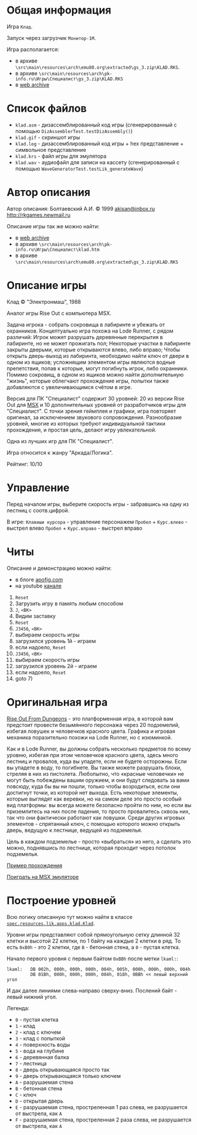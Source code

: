 # Общая информация

Игра `Клад`.

Запуск через загрузчик `Монитор-1М`.

Игра располагается: 
- в архиве `\src\main\resources\arch\emu80.org\extracted\gs_3.zip\KLAD.RKS`.
- в архиве `\src\main\resources\arch\pk-info.ru\Игры\Специалист\gs_3.zip\KLAD.RKS`
- в [web archive](https://web.archive.org/web/20170318070429fw_/http://www.pk-info.ru/arhiv/spec/klad.zip)

# Список файлов

- `klad.asm` - дизассемблированный код игры (сгенерированный с помощью `DizAssemblerTest.testDizAssembly()`)
- `klad.gif` - скриншот игры
- `klad.log` - дизассемблированный код игры + hex представление + символьное представление 
- `klad.krs` - файл игры для эмулятора
- `klad.wav` - аудиофайл для записи на кассету (сгенерированный с помощью `WaveGeneratorTest.testLik_generateWave`) 

# Автор описания

Автор описания: Болтаевский А.И.
© 1999
akisan@inbox.ru
http://rkgames.newmail.ru

Описание игры так же можно найти:
- в [web archive](https://web.archive.org/web/20170318070429fw_/http://pk-info.ru/spec3/klad.html)
- в архиве `\src\main\resources\arch\pk-info.ru\Игры\Специалист\klad.htm`
- в архиве `\src\main\resources\arch\emu80.org\extracted\gs_3.zip\KLAD.RKS`

# Описание игры

Клад © "Электронмаш", 1988

Аналог игры Rise Out с компьютера MSX.

Задача игрока - собрать сокровища в лабиринте и убежать от охранников. Концептуально игра похожа на 
Lode Runner, с рядом различий: Игрок может разрушать деревянные перекрытия в лабиринте, но не может 
прожигать пол; Некоторые участки в лабиринте закрыты дверьми, которые открываются влево, либо вправо; 
Чтобы открыть дверь-выход из лабиринта, необходимо найти ключ от двери в одном из ящиков; усложнящим 
элементом игры являются водные препетствия, попав к которые, могут погибнуть игрок, либо охранники. 
Помимо сокровищ, в одном из ящиков можно найти дополнительную "жизнь", которые облегчают прохождение 
игры, попытки также добавляются с увеличивающимся счётом в игре.

Версия для ПК "Специалист" содержит 30 уровней: 20 из версии Rise Out для 
[MSX](https://ru.wikipedia.org/wiki/MSX) и 10 дополнительных уровней от разработчиков игры для 
"Специалист". C точки зрения геймплея и графики, игра повторяет оригинал, за исключением звукового 
сопровождения. Разнообразие уровней, многие из которых требуют индивидуальной тактики прохождения, 
и простая цель, делают игру увлекательной.

Одна из лучших игр для ПК "Специалист".

Игра относится к жанру "Аркада/Логика".

Рейтинг: 10/10

# Управление 

Перед началом игры, выберите скорость игры - забравшись на одну из лестниц с соотв.цифрой.

В игре:
`Клавиши курсора` - управление персонажем
`Пробел` + `Курс.влево` - выстрел влево
`Пробел` + `Курс.вправо` - выстрел вправо

# Читы

Описание и демонстрацию можно найти:
- в блоге [apofig.com](http://www.apofig.com/2018/08/blog-post.html)
- на youtube [канале](https://www.youtube.com/watch?v=69Mim4XHRHg)

1. `Reset`
2. Загрузить игру в память любым способом
3. `J`, `<ВК>`
4. Видим заставку
5. `Reset`
6. `J3456`, `<ВК>`
7. выбираем скорость игры
8. загрузился уровень 1й - играем
9. если надоело, `Reset`
10. `J3456`, `<ВК>`
11. выбираем скорость игры
12. загрузился уровень 2й - играем
13. если надоело, `Reset`
14. goto 7)

# Оригинальная игра 

[Rise Out From Dungeons](https://www.mobygames.com/game/54864/rise-out-from-dungeons/) - 
это платформенная игра, в которой вам предстоит провести безымянного персонажа 
через 20 подземелий, избегая ловушек и человечков красного цвета. Графика и игровая механика поразительно 
похожи на Lode Runner, но с изюминкой.

Как и в Lode Runner, вы должны собрать несколько предметов по всему уровню, избегая при этом человечков 
красного цвета, здесь много лестниц и провалов, куда вы упадете, если не будете осторожны. Если вы упадете 
в воду, то погибнете. Вы также можете разрушать блоки, стреляя в них из пистолета. Любопытно, что 
«красные человечки» не могут быть побеждены вашим оружием, и они будут следовать за вами повсюду, куда 
бы вы ни пошли, только чтобы возродиться, если они достигнут точки, из которой нет выхода. Есть некоторые 
элементы, которые выглядят как веревки, но на самом деле это просто особый вид платформы: вы всегда 
можете безопасно пройти по ним, но если вы приземлитесь на них после падения, то просто провалитесь сквозь 
них, так что они фактически работают как ловушки. Среди других игровых элементов - спрятанный ключ, с 
помощью которого можно открыть дверь, ведущую к лестнице, ведущей из подземелья.

Цель в каждом подземелье - просто «выбраться» из него, а сделать это можно, поднявшись по лестнице, которая 
проходит через потолок подземелья.

[Пример прохождения](https://www.youtube.com/watch?v=BzSDosoTRgw)

[Поиграть на MSX эмуляторе](https://www.file-hunter.com/MSX/?id=riseout)

# Построение уровней

Всю логику описанную тут можно найти в классе 
[`spec.resources.lik.apps.klad.Klad`](../../../../../../src/main/java/spec/resources/lik/apps/klad/Klad.java). 

Уровни игры представляют собой прямоугольную сетку длинной 32 клетки и высотой 22 клетки, 
по 1 байту на каждые 2 клетки в ряд. 
То есть `0xB0h` - это 2 клетки, где `B` - бетонная стена, а `0` - пустая клетка.

Начало первого уровня с первым байтом `0xBBh` после метки `lkaml:`:
```
lkaml:   DB 002h, 000h, 000h, 000h, 004h, 005h, 000h, 000h, 000h, 004h
         DB 01Bh, 000h, 000h, 000h, 004h, 018h, 0BBh << левый верхний угол
```
И дак далее линиями слева-направо сверху-вниз. Послений байт - левый нижний угол.    

Легенда:
- `0` - пустая клетка
- `1` - клад
- `2` - клад с ключем
- `3` - клад с попыткой
- `4` - поверхность воды
- `5` - вода на глубине
- `6` - деревянная балка
- `7` - лестница
- `8` - дверь открывающаяся просто так
- `9` - дверь открывающаяся только ключем
- `A` - разрушаемая стена
- `B` - бетонная стена
- `C` - ключ
- `D` - открытая дверь
- `E` - разрушаемая стена, простреленная 1 раз слева, не разрушается от выстрела, как `A`
- `F` - разрушаемая стена, простреленная 2 раза слева, не разрушается от выстрела, как `A`